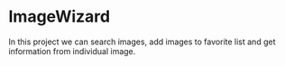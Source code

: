 # ImageWizard

In this project we can search images, add images to favorite list and get information from individual image.

